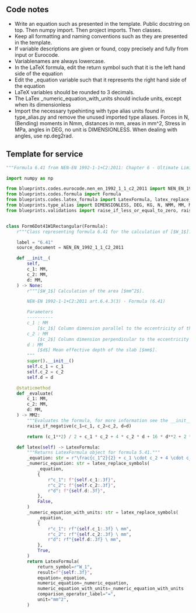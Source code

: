 ## Code notes

- Write an equation such as presented in the template. Public docstring on top. Then numpy import. Then project imports. Then classes.
- Keep all formatting and naming conventions such as they are presented in the template. 
- If variable descriptions are given or found, copy precisely and fully from input or Eurocode. 
- Variablenames are always lowercase.
- In the LaTeX formula, edit the return symbol such that it is the left hand side of the equation
- Edit the _equation variable such that it represents the right hand side of the equation
- LaTeX variables should be rounded to 3 decimals.  
- The LaTex _numeric_equation_with_units should include units, except when its dimensionless
- Import the necessary typehinting with type alias units found in type_alias.py and remove the unused imported type aliases. Forces in N, (Bending) moments in Nmm, distances in mm, areas in mm^2, Stress in MPa, angles in DEG, no unit is DIMENSIONLESS. When dealing with angles, use np.deg2rad.

## Template for service

```python
"""Formula 6.41 from NEN-EN 1992-1-1+C2:2011: Chapter 6 - Ultimate Limit State."""

import numpy as np

from blueprints.codes.eurocode.nen_en_1992_1_1_c2_2011 import NEN_EN_1992_1_1_C2_2011
from blueprints.codes.formula import Formula
from blueprints.codes.latex_formula import LatexFormula, latex_replace_symbols
from blueprints.type_alias import DIMENSIONLESS, DEG, KG, N, NMM, MM, MM2, MM3, MM4, MPA
from blueprints.validations import raise_if_less_or_equal_to_zero, raise_if_negative


class Form6Dot41W1Rectangular(Formula):
    r"""Class representing formula 6.41 for the calculation of [$W_1$]."""

    label = "6.41"
    source_document = NEN_EN_1992_1_1_C2_2011

    def __init__(
        self,
        c_1: MM,
        c_2: MM,
        d: MM,
    ) -> None:
        r"""[$W_1$] Calculation of the area [$mm^2$].

        NEN-EN 1992-1-1+C2:2011 art.6.4.3(3) - Formula (6.41)

        Parameters
        ----------
        c_1 : MM
            [$c_1$] Column dimension parallel to the eccentricity of the load [$mm$].
        c_2 : MM
            [$c_2$] Column dimension perpendicular to the eccentricity of the load [$mm$].
        d : MM
            [$d$] Mean effective depth of the slab [$mm$].
        """
        super().__init__()
        self.c_1 = c_1
        self.c_2 = c_2
        self.d = d

    @staticmethod
    def _evaluate(
        c_1: MM,
        c_2: MM,
        d: MM,
    ) -> MM2:
        """Evaluates the formula, for more information see the __init__ method."""
        raise_if_negative(c_1=c_1, c_2=c_2, d=d)

        return (c_1**2) / 2 + c_1 * c_2 + 4 * c_2 * d + 16 * d**2 + 2 * np.pi * d * c_1

    def latex(self) -> LatexFormula:
        """Returns LatexFormula object for formula 5.41."""
        _equation: str = r"\frac{c_1^2}{2} + c_1 \cdot c_2 + 4 \cdot c_2 \cdot d + 16 \cdot d^2 + 2 \cdot \pi \cdot d \cdot c_1"
        _numeric_equation: str = latex_replace_symbols(
            _equation,
            {
                r"c_1": f"{self.c_1:.3f}",
                r"c_2": f"{self.c_2:.3f}",
                r"d": f"{self.d:.3f}",
            },
            False,
        )
        _numeric_equation_with_units: str = latex_replace_symbols(
            _equation,
            {
                r"c_1": rf"{self.c_1:.3f} \ mm",
                r"c_2": rf"{self.c_2:.3f} \ mm",
                r"d": rf"{self.d:.3f} \ mm",
            },
            True,
        )
        return LatexFormula(
            return_symbol=r"W_1",
            result=f"{self:.3f}",
            equation=_equation,
            numeric_equation=_numeric_equation,
            numeric_equation_with_units=_numeric_equation_with_units
            comparison_operator_label="=",
            unit="mm^2",
        )

```